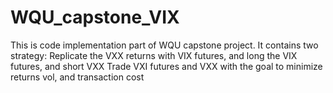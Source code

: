# WQU_capstone_VIX
This is code implementation part of WQU capstone project. It contains two strategy:  Replicate the VXX returns with VIX futures, and long the VIX futures, and short VXX Trade VXI futures and VXX with the goal to minimize returns vol, and transaction cost
